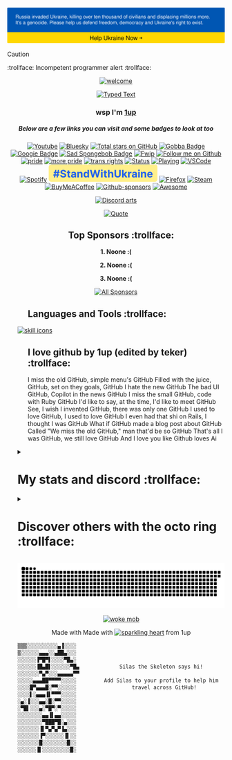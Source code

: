   
[![Stand With Ukraine](https://raw.githubusercontent.com/vshymanskyy/StandWithUkraine/main/banner2-direct.svg)](https://stand-with-ukraine.pp.ua "help ukraine")

> [!CAUTION]
> :trollface: Incompetent programmer alert :trollface:

<div align="center">
  
[![welcome](https://images.cooltext.com/5720971.png)](https://github.com/1upfunniguy/ "welcome")
  
[![Typed Text](https://readme-typing-svg.demolab.com?width=435&lines=Wsp+I'm+1up;I+like+coding%2C+gaming%2C+making+videos%2C+streaming+and+other+stuff.&font=Helvetica-Bold&center=true&width=700&height=45&color=763FF7&vCenter=true&pause=1000&size=15)](https://readme-typing-svg.demolab.com "typing thingy")

<h3 align="center">wsp I'm <a href="https://github.com/1upfunniguy">1up</a></h3>
<h5 align="center">Below are a few links you can visit and some badges to look at too</h5>
  
[![Youtube](https://img.shields.io/badge/-Youtube-FF0000?style=flat&logo=youtube&logoColor=white)](https://www.youtube.com/@1upfunniguy "youtube")
[![Bluesky](https://img.shields.io/badge/-Bluesky-019CE0?style=flat&logo=bluesky&logoColor=white)](https://bsky.app/profile/1upfunniguy.bsky.social "bluesky")
[![Total stars on GitHub](https://custom-icon-badges.demolab.com/github/stars/1upfunniguy?color=FFD700&style=flat&labelColor=FFBF00&logo=star)](https://github.com/1upfunniguy?tab=repositories&sort=stargazers "stars")
[![Gobba Badge](https://custom-icon-badges.demolab.com/badge/approved-purple?style=flat&label=gobba&logoColor=&logo=gobba-without-bg)](https://gaxle.vercel.app "gobba")
[![Googie Badge](https://custom-icon-badges.demolab.com/badge/approved-5C4033?style=flat&label=googie&logoColor=&logo=googiewithoutbg)](http://bribble.co/dog.html "googie web")
[![Sad Spongebob Badge](https://custom-icon-badges.demolab.com/badge/spongebob-yellow?style=flat&label=sad&logoColor=&logo=happyspongebob)](https://www.reddit.com/r/spongebob/comments/17qb955/why_is_spongebob_sad_wrong_answers_only/ "sad spongebob")
[![Fwip](https://custom-icon-badges.demolab.com/badge/approved-white?style=flat&label=fwip&logoColor=&logo=fwipwithoutbg)](https://funny.com "fwip")
[![Follow me on Github](https://img.shields.io/github/followers/1upfunniguy?color=236ad3&style=flat&logo=github&label=Follow)](https://github.com/1upfunniguy "followers")
[![pride](https://pride-badges.pony.workers.dev/static/v1?label=created+by+a+person+who+is+gender+fluid&labelColor=%23555&stripeWidth=6&stripeColors=%23ff76a3%2C%23ffffff%2C%23bf11d7%2C%23000000%2C%23303cbe)](https://pride-badges.pony.workers.dev "gender fluid pride")
[![more pride](https://pride-badges.pony.workers.dev/static/v1?label=lgbtq%2B%20friendly&stripeWidth=6&stripeColors=E40303,FF8C00,FFED00,008026,24408E,732982
)](https://pride-badges.pony.workers.dev "lgbtq+ friendly")
[![trans rights](https://pride-badges.pony.workers.dev/static/v1?label=trans%20rights&stripeWidth=6&stripeColors=5BCEFA,F5A9B8,FFFFFF,F5A9B8,5BCEFA)](https://pride-badges.pony.workers.dev "trans rights")
[![Status](https://api.statusbadges.me/badge/status/850970861305331712?style=flat)](https://api.statusbadges.me/presence/850970861305331712 "my status")
[![Playing](https://api.statusbadges.me/badge/playing/850970861305331712?style=flat&fallback=not%20much)](https://discord.com/users/850970861305331712 "what i'm playing")
[![VSCode](https://api.statusbadges.me/badge/vscode/850970861305331712&fallback=not%20much)](https://code.visualstudio.com "vscode")
[![Spotify](https://api.statusbadges.me/badge/spotify/850970861305331712&fallback=not%20much)](https://api.statusbadges.me/openspotify/850970861305331712 "spotify")
[![Stand With Ukraine](https://raw.githubusercontent.com/vshymanskyy/StandWithUkraine/main/badges/StandWithUkraine.svg)](https://stand-with-ukraine.pp.ua "stand with ukraine")
[![Firefox](https://img.shields.io/badge/Firefox-FF7139?style=flat&logo=Firefox-Browser&logoColor=white)](https://www.mozilla.org/en-US/firefox/ "firefox")
[![Steam](https://img.shields.io/badge/steam-%23000000.svg?style=flat&logo=steam&logoColor=white)](https://steamcommunity.com/id/1upfunniguy "steam")
[![BuyMeACoffee](https://img.shields.io/badge/Buy%20Me%20a%20Coffee-ffdd00?style=for-the-badge&logo=buy-me-a-coffee&logoColor=black&style=flat)](https://buymeacoffee.com/linkthesupm "buy me a coffee")
[![Github-sponsors](https://img.shields.io/badge/sponsor-30363D?style=flat&logo=GitHub-Sponsors&logoColor=#EA4AAA)](https://github.com/sponsors/1upfunniguy "sponser me")
[![Awesome](https://awesome.re/badge.svg)](https://awesome.re)
    
[![Discord arts](https://discord-arts.asure.dev/card/850970861305331712?customBackground=https%3A%2F%2Fimages.squarespace-cdn.com%2Fcontent%2Fv1%2F5f2ef218103c7a08855bdbf5%2F1683994669100-L552LVGYPWNHLQDS9KYN%2FGoogle_ChromeThemes_ThroughtheLilyPad_v01.jpg&presenceStatus=online&borderAllign=horizontal&usernameColor=%2362e8cc&tagColor=%235fbe9a&borderColor=%236fe3a2&localDateType=en-US&disableProfileTheme=true&customDate=Skibidi)](https://discord.com/users/850970861305331712 "discord")

[![Quote](https://github-readme-quotes-bay.vercel.app/quote?theme=radical&animation=grow_out_in&layout=default&quoteType=random)](https://github.com/PiyushSuthar/github-readme-quotes "github readme quotes")

 </div>
 
 <div align="center">
   <div id="toc">
  <ul style="list-style: none;">
    <summary>
      
## Top Sponsors :trollface:
   
   </summary>
  </ul>
</div>

**1. Noone :(**

**2. Noone :(**

**3. Noone :(**

[![All Sponsors](https://img.shields.io/badge/-All%20Sponsors-FD9494?style=for-the-badge&logo=GitHub&logoColor=black)](https://github.com/sponsors/1upfunniguy "all sponsers")

</div>
 <div id="toc">
  <ul style="list-style: none;">
    <summary>

 <div id="toc">
  <ul style="list-style: none;">
    <summary>
      
## Languages and Tools :trollface:
   
   </summary>
  </ul>
</div>

  <p float="left">
    
[![skill icons](https://go-skill-icons.vercel.app/api/icons?i=vscode,github,css,discord,html,js,markdown,nodejs,figma,git,ae,apple,au,bluesky,bash,bitbucket,blender,cloudflare,discordjs,gitlab,gmail,githubactions,godot,heroku,ai,lua,linux,nodejs,npm,ps,php,pnpm,powershell,pr,py,replit,firefox,robloxstudio,svg,ts,vercel,visualstudio,windows,xd,gamemakerstudio,canva,ngrok,notepadpp,youtube,steam,stock,lucidchart,creativecloud,terminal,raspberrypi,discordbots,holyc,dreamweaver,duckduckgo,fonts)](https://skillicons.dev "skill icons")

 <div id="toc">
  <ul style="list-style: none;">
    <summary>
      
  ## I love github by 1up (edited by teker) :trollface:
  
I miss the old GitHub, simple menu's GitHub
Filled with the juice, GitHub, set on they goals, GitHub
I hate the new GitHub
The bad UI GitHub, Copilot in the news GitHub
I miss the small GitHub, code with Ruby GitHub
I'd like to say, at the time, I'd like to meet GitHub
See, I wish I invented GitHub, there was only one GitHub
I used to love GitHub, I used to love GitHub
I even had that shi on Rails, I thought I was GitHub
What if GitHub made a blog post about GitHub
Called "We miss the old GitHub," man that'd be so GitHub
That's all I was GitHub, we still love GitHub
And I love you like Github loves Ai
   
   </summary>
  </ul>
</div>

 <details>
  <summary>
    
# My stats and discord :trollface:
  </summary>
  
<div align="center">
  
[![readme stats](https://github-readme-stats.vercel.app/api?username=1upfunniguy&hide_border=true&show_icons=true&count_private=true&theme=radical)](https://github-readme-stats.vercel.app "readme stats")

[![contributions](https://github-contributor-stats.vercel.app/api?username=1upfunniguy&limit=5&theme=radical&hide_border=true&combine_all_yearly_contributions=true)](https://github-contributor-stats.vercel.app "github contributions")

[![languages](https://github-readme-stats.vercel.app/api/top-langs/?username=1upfunniguy&hide_border=true&show_icons=true&count_private=true&theme=radical)](https://github-readme-stats.vercel.app/api/top-langs "github top lags")

[![GitHub Streak](https://nirzak-streak-stats.vercel.app?user=1upfunniguy&theme=radical&hide_border=true&mode=weekly)](https://git.io/streak-stats "streak stats")]

[![1up's github activity graph](https://github-readme-activity-graph.vercel.app/graph?username=1upfunniguy)](https://github.com/ashutosh00710/github-readme-activity-graph "activity graph")

[![trophy](https://github-trophies.vercel.app/?username=1upfunniguy&theme=radical)](https://github.com/ryo-ma/github-profile-trophy "github trophies")

[![Discord Presence](https://lanyard.cnrad.dev/api/850970861305331712)](https://discord.com/users/850970861305331712 "discord presence")

[![Visitor Count](https://count.getloli.com/@1upfunniguy?name=1upfunniguy&theme=booru-jaypee&padding=7&offset=0&align=top&scale=1&pixelated=1&darkmode=0)](https://count.getloli.com/ "profile count")

[![Sparkline](https://stars.medv.io/Naereen/badges.svg)](https://stars.medv.io/Naereen/badges "sparkline")

[![mlew](https://denvercoder1-github-readme-stats.vercel.app/api/pin/?username=1upfunniguy&repo=mlew&theme=radical&bg_color=1F222E&title_color=F8D866&hide_border=true&icon_color=F8D866&show_icons=false")](https://github.com/1upfunniguy/mlew "my le epik website")

  </div>
      </details>
      
   <details>
  <summary>

  # Discover others with the octo ring :trollface:
  </summary>
<div align="center"><table><tbody><tr><td><a href="https://github.com/1upfunniguy/" title="octo ring logo"><img height="100px" src="https://octo-ring.com/static/img/widget/top.png" width="99%" alt="Octo Ring logo" align="top"></a><br><a href="https://octo-ring.com/p/1upfunniguy/prev"><img src="https://octo-ring.com/static/img/widget/prev.png" width="33%" alt="previous" align="top" title="previous profile"></a><a href="https://octo-ring.com/p/1upfunniguy/random"><img src="https://octo-ring.com/static/img/widget/random.png" width="33%" alt="random" align="top" title="random profile"></a><a href="https://octo-ring.com/p/1upfunniguy/next"><img src="https://octo-ring.com/static/img/widget/next.png" width="33%" alt="next" align="top" title="next profile"></a><br><a href="https://octo-ring.com/"></a></td></tr></tbody></table></div>

[![Octo Ring Logo](https://octo-ring.com/static/img/octo.png)](https://octo-ring.com "octo ring logo") <-- Thanks octo ring (click the octopus to go to their webpage)
    </details>

<div align="center"> 
  
<a href="https://github.com/Platane/snk" target="_blank" style="cursor: pointer;">
  <picture>
    <source
      media="(prefers-color-scheme: dark)"
      srcset="https://github.com/1upfunniguy/1upfunniguy/blob/output/github-snake-dark.svg"
    />
    <source
      media="(prefers-color-scheme: light)"
      srcset="https://github.com/1upfunniguy/1upfunniguy/blob/output/github-snake.svg"
    />
    <img
      alt="snake thingy"
      title="snake thingy"
      src="https://github.com/1upfunniguy/1upfunniguy/blob/output/github-snake.svg"
    />
  </picture>
</a>

</div>

<div align="center">

[![woke mob](https://pride-badges.pony.workers.dev/static/v1?label=Sponsored+by+the+%22woke+mob%22&labelColor=%23555&stripeWidth=8&stripeColors=E40303%2CFF8C00%2CFFED00%2C008026%2C24408E%2C732982)](https://pride-badges.pony.workers.dev "woke mob")

Made with Made with <a href="https://emoji.lgbt" target="_blank">
  <img src="https://emoji.lgbt/assets/svg/fluid-sparkling-heart.svg" alt="sparkling heart" width="17" height="17" style="vertical-align: bottom;" title="gender fluid heart"/></a> from 1up

</div>

```SILAS THE SKELETON!!!! 🤯🤯🤯
▒▒▒░░░░░░░░░░▄▐░░░░
▒░░░░░░▄▄▄░░▄██▄░░░
░░░░░░▐▀█▀▌░░░░▀█▄░
░░░░░░▐█▄█▌░░░░░░▀█▄             Silas the Skeleton says hi!
░░░░░░░▀▄▀░░░▄▄▄▄▄▀▀
░░░░░▄▄▄██▀▀▀▀░░░░░         Add Silas to your profile to help him 
░░░░█▀▄▄▄█░▀▀░░░░░░                  travel across GitHub!
░░░░▌░▄▄▄▐▌▀▀▀░░░░░
░▄░▐░░░▄▄░█░▀▀░░░░░
░▀█▌░░░▄░▀█▀░▀░░░░░
░░░░░░░░▄▄▐▌▄▄░░░░░
░░░░░░░░▀███▀█░▄░░░
░░░░░░░▐▌▀▄▀▄▀▐▄░░░
░░░░░░░▐▀░░░░░░▐▌░░
░░░░░░░█░░░░░░░░█░░
░░░░░░▐▌░░░░░░░░░█░ 
```
